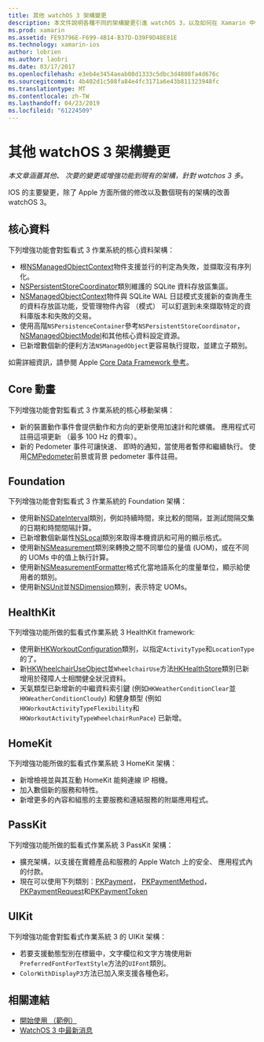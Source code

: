 ```yaml
---
title: 其他 watchOS 3 架構變更
description: 本文件說明各種不同的架構變更引進 watchOS 3，以及如何在 Xamarin 中使用它們。 討論核心資料、 Core 影片、 Foundation、 HealthKit、 HomeKit、 PassKit 和 UIKit。
ms.prod: xamarin
ms.assetid: FE93796E-F699-4B14-B37D-D39F9D48E81E
ms.technology: xamarin-ios
author: lobrien
ms.author: laobri
ms.date: 03/17/2017
ms.openlocfilehash: e3eb4e3454aeab08d1333c5dbc3d4808fa4d676c
ms.sourcegitcommit: 4b402d1c508fa84e4fc3171a6e43b811323948fc
ms.translationtype: MT
ms.contentlocale: zh-TW
ms.lasthandoff: 04/23/2019
ms.locfileid: "61224509"
---
```

# <a name="additional-watchos-3-frameworks-changes"></a>其他 watchOS 3 架構變更

_本文章涵蓋其他、 次要的變更或增強功能到現有的架構，針對 watchos 3 多。_

IOS 的主要變更，除了 Apple 方面所做的修改以及數個現有的架構的改善 watchOS 3。


## <a name="core-data"></a>核心資料

下列增強功能會對監看式 3 作業系統的核心資料架構：

- 根[NSManagedObjectContext](https://developer.apple.com/reference/coredata/nsmanagedobjectcontext)物件支援並行的判定為失敗，並擷取沒有序列化。
- [NSPersistentStoreCoordinator](https://developer.apple.com/reference/coredata/nspersistentstorecoordinator)類別維護的 SQLite 資料存放區集區。
- [NSManagedObjectContext](https://developer.apple.com/reference/coredata/nsmanagedobjectcontext)物件與 SQLite WAL 日誌模式支援新的查詢產生的資料存放區功能，受管理物件內容 （模式） 可以釘選到未來擷取特定的資料庫版本和失敗的交易。
- 使用高階`NSPersistenceContainer`參考`NSPersistentStoreCoordinator`， [NSManagedObjectModel](https://developer.apple.com/reference/coredata/nsmanagedobjectmodel)和其他核心資料設定資源。
- 已新增數個新的便利方法`NSManagedObject`更容易執行提取，並建立子類別。

如需詳細資訊，請參閱 Apple [Core Data Framework 參考](https://developer.apple.com/reference/coredata)。


## <a name="core-motion"></a>Core 動畫

下列增強功能會對監看式 3 作業系統的核心移動架構：

- 新的裝置動作事件會提供動作和方向的更新使用加速計和陀螺儀。 應用程式可註冊這項更新 （最多 100 Hz 的費率）。
- 新的 Pedometer 事件可讓快速、 即時的通知，當使用者暫停和繼續執行。 使用[CMPedometer](https://developer.apple.com/reference/coremotion/cmpedometer)前景或背景 pedometer 事件註冊。


## <a name="foundation"></a>Foundation

下列增強功能會對監看式 3 作業系統的 Foundation 架構：

- 使用新[NSDateInterval](https://developer.apple.com/reference/foundation/nsdateinterval)類別，例如持續時間，來比較的間隔，並測試間隔交集的日期和時間間隔計算。
- 已新增數個新屬性[NSLocal](https://developer.apple.com/reference/foundation/nslocale)類別來取得本機資訊和可用的顯示格式。
- 使用新[NSMeasurement](https://developer.apple.com/reference/foundation/nsmeasurement)類別來轉換之間不同單位的量值 (UOM)，或在不同的 UOMs 中的值上執行計算。
- 使用新[NSMeasurementFormatter](https://developer.apple.com/reference/foundation/nsmeasurementformatter)格式化當地語系化的度量單位，顯示給使用者的類別。
- 使用新[NSUnit](https://developer.apple.com/reference/foundation/nsunit)並[NSDimension](https://developer.apple.com/reference/foundation/nsdimension)類別，表示特定 UOMs。


## <a name="healthkit"></a>HealthKit

下列增強功能所做的監看式作業系統 3 HealthKit framework:

- 使用新[HKWorkoutConfiguration](https://developer.apple.com/reference/healthkit/hkworkoutconfiguration)類別，以指定`ActivityType`和`LocationType`的了。
- 新[HKWheelchairUseObject](https://developer.apple.com/reference/healthkit/hkwheelchairuseobject)並`WheelchairUse`方法[HKHealthStore](https://developer.apple.com/reference/healthkit/hkhealthstore)類別已新增用於殘障人士相關健全狀況資料。
- 天氣類型已新增新的中繼資料索引鍵 (例如`HKWeatherConditionClear`並`HKWeatherConditionCloudy`) 和健身類型 (例如`HKWorkoutActivityTypeFlexibility`和`HKWorkoutActivityTypeWheelchairRunPace`) 已新增。


## <a name="homekit"></a>HomeKit

下列增強功能所做的監看式作業系統 3 HomeKit 架構：

- 新增檢視並與其互動 HomeKit 能夠連線 IP 相機。
- 加入數個新的服務和特性。
- 新增更多的內容和組態的主要服務和連結服務的附屬應用程式。


## <a name="passkit"></a>PassKit

下列增強功能所做的監看式作業系統 3 PassKit 架構：

- 擴充架構，以支援在實體產品和服務的 Apple Watch 上的安全、 應用程式內的付款。
- 現在可以使用下列類別︰[PKPayment](https://developer.apple.com/reference/passkit/pkpayment)， [PKPaymentMethod](https://developer.apple.com/reference/passkit/pkpaymentmethod)， [PKPaymentRequest](https://developer.apple.com/reference/passkit/pkpaymentrequest)和[PKPaymentToken](https://developer.apple.com/reference/passkit/pkpaymenttoken)


## <a name="uikit"></a>UIKit

下列增強功能會對監看式作業系統 3 的 UIKit 架構：

- 若要支援動態型別在標籤中，文字欄位和文字方塊使用新`PreferredFontForTextStyle`方法的`UIFont`類別。
- `ColorWithDisplayP3`方法已加入來支援各種色彩。


## <a name="related-links"></a>相關連結

- [開始使用 （範例）](https://developer.xamarin.com/samples/monotouch/WatchKit/)
- [WatchOS 3 中最新消息](https://developer.apple.com/library/prerelease/content/releasenotes/General/WhatsNewInwatchOS/Articles/watchOS3.html#//apple_ref/doc/uid/TP40017085-SW1)
